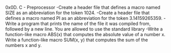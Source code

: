 0x0D. C - Preprocessor
-Create a header file that defines a macro named SIZE as an abbreviation for the token 1024.
-Create a header file that defines a macro named PI as an abbreviation for the token 3.14159265359.
-Write a program that prints the name of the file it was compiled from, followed by a new line.
You are allowed to use the standard library
-Write a function-like macro ABS(x) that computes the absolute value of a number x.
Write a function-like macro SUM(x, y) that computes the sum of the numbers x and y.
